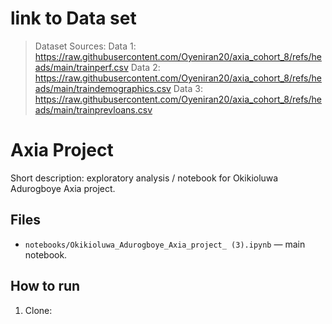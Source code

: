# link to Data set
> Dataset Sources:
Data 1: https://raw.githubusercontent.com/Oyeniran20/axia_cohort_8/refs/heads/main/trainperf.csv
Data 2: https://raw.githubusercontent.com/Oyeniran20/axia_cohort_8/refs/heads/main/traindemographics.csv
Data 3: https://raw.githubusercontent.com/Oyeniran20/axia_cohort_8/refs/heads/main/trainprevloans.csv

# Axia Project

Short description: exploratory analysis / notebook for Okikioluwa Adurogboye Axia project.

## Files
- `notebooks/Okikioluwa_Adurogboye_Axia_project_ (3).ipynb` — main notebook.

## How to run
1. Clone:
